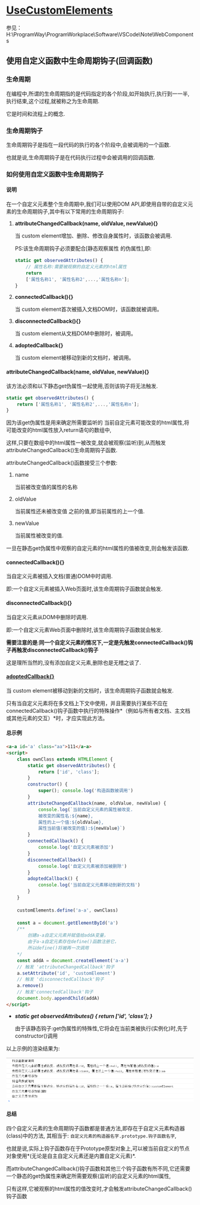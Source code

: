 # [UseCustomElements](https://developer.mozilla.org/zh-CN/docs/Web/Web_Components/Using_custom_elements)

参见：H:\ProgramWay\ProgramWorkplace\Software\VSCode\Note\WebComponents

## 使用自定义函数中生命周期钩子(回调函数)

### 生命周期

在编程中,所谓的生命周期指的是代码指定的各个阶段,如开始执行,执行到一一半,执行结束,这个过程,就被称之为生命周期.

它是时间和流程上的概念.

### 生命周期钩子

生命周期钩子是指在一段代码的执行的各个阶段中,会被调用的一个函数.

也就是说,生命周期钩子是在代码执行过程中会被调用的回调函数.

### 如何使用自定义函数中生命周期钩子

#### 说明

在一个自定义元素整个生命周期中,我们可以使用DOM API,即使用自带的自定义元素的生命周期钩子,其中有以下常用的生命周期钩子:

1. **attributeChangedCallback(name, oldValue, newValue){}**

   当 custom element增加、删除、修改自身属性时，该函数会被调用.

   PS:该生命周期钩子必须要配合[静态观察属性 的伪属性],即:

   ```js
   static get observedAttributes() {
       // 属性名称:需要被观察的自定义元素的html属性
       return 
       ['属性名称1', '属性名称2',...,'属性名称n']; 
   }
   ```

   

2. **connectedCallback(){}**

   当 custom element首次被插入文档DOM时，该函数就被调用。

3. **disconnectedCallback(){}**

   当 custom element从文档DOM中删除时，被调用。

4. **adoptedCallback{}**

   当 custom element被移动到新的文档时，被调用。

#### attributeChangedCallback(name, oldValue, newValue){}



该方法必须和以下静态get伪属性一起使用,否则该钩子将无法触发.

```js
static get observedAttributes() { 
    return ['属性名称1', '属性名称2',...,'属性名称n']; 
} 
```

因为该get伪属性是用来确定所需要监听的 当前自定元素可能改变的html属性,将可能改变的html属性放入return语句的数组中,

这样,只要在数组中的html属性一被改变,就会被观察(监听)到,从而触发attributeChangedCallback()生命周期钩子函数.

attributeChangedCallback()函数接受三个参数:

1. name

   当前被改变值的属性的名称

2. oldValue

   当前属性还未被改变值 之前的值,即当前属性的上一个值.

3. newValue

   当前属性被改变的值.

一旦在静态get伪属性中观察的自定元素的html属性的值被改变,则会触发该函数.

#### connectedCallback(){}

当自定义元素被插入文档(普通)DOM中时调用.

即:一个自定义元素被插入Web页面时,该生命周期钩子函数就会触发.

#### disconnectedCallback(){}

当自定义元素从DOM中删除时调用.

即:一个自定义元素Web页面中删除时,该生命周期钩子函数就会触发.

**需要注意的是**:**同一个自定义元素的情况下,一定是先触发connectedCallback()钩子再触发disconnectedCallback()钩子**

这是理所当然的,没有添加自定义元素,删除也是无稽之谈了.

#### [adoptedCallback{}](https://stackoverflow.com/questions/50995139/when-does-webcomponent-adoptedcallback-fire)

当 custom element被移动到新的文档时，该生命周期钩子函数就会触发.

只有当自定义元素将在多文档上下文中使用，并且需要执行某些不应在connectedCallback()钩子函数中执行的特殊操作*（例如与所有者文档、主文档或其他元素的交互）*时，才应实现此方法。

#### 总示例

```html
<a-a id='a' class="aa">111</a-a>
<script>
    class ownClass extends HTMLElement {
        static get observedAttributes() { 
            return ['id', 'class']; 
        }
        constructor() { 
            super(); console.log('构造函数被调用') 
        }
        attributeChangedCallback(name, oldValue, newValue) {
            console.log(`当前自定义元素的属性被改变. 
            被改变的属性名:${name}, 
            属性的上一个值:${oldValue}, 
            属性当前值(被改变的值):${newValue}`)
        }
        connectedCallback() { 
            console.log('自定义元素被添加') 
        }
        disconnectedCallback() { 
            console.log('自定义元素被添加被删除') 
        }
        adoptedCallback() { 
            console.log('当前自定义元素移动到新的文档') 
        }
    }   
    
    customElements.define('a-a', ownClass)
    
    const a = document.getElementById('a')
    /** 
        创建a-a自定义元素并赋值给addA变量，
        由于a-a自定元素存在define()函数注册它，
        所以define()将被再一次调用 
    */
    const addA = document.createElement('a-a')
    // 触发 'attributeChangedCallback'钩子
    a.setAttribute('id', 'customElement')
    // 触发 'disconnectedCallback'钩子
    a.remove()
    // 触发'connectedCallback'钩子
    document.body.appendChild(addA)
</script>
```

- ***static get observedAttributes() { return ['id', 'class'];  }***

  由于该静态钩子:get伪属性的特殊性,它将会在当前类被执行(实例化)时,先于constructor()调用

以上示例的渲染结果为:

![](picture/使用生命周期钩子函数.png)

#### 总结

四个自定义元素的生命周期钩子函数都是普通方法,即存在于自定义元素构造器(class)中的方法, 其相当于: `自定义元素的构造器名字.prototype.钩子函数名字`,

也就是说,实际上钩子函数存在于Prototype原型对象上,可以被当前自定义的节点对象使用*(无论是自主自定义元素还是内置自定义元素)*.

而attributeChangedCallback()钩子函数和其他三个钩子函数有所不同,它还需要一个静态的get伪属性来确定所需要观察(监听)的自定义元素的html属性,

只有这样,它被观察的html属性的值改变时,才会触发attributeChangedCallback() 钩子函数

